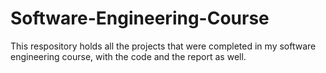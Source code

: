 # Software-Engineering-Course
This respository holds all the projects that were completed in my software engineering course, with the code and the report as well.
